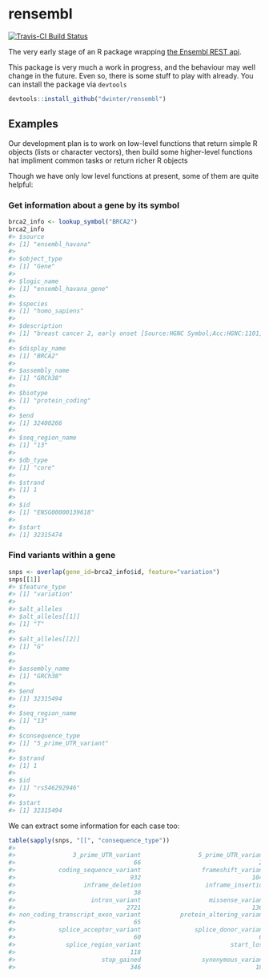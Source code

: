 <!-- README.md is generated from README.Rmd. Please edit that file -->
rensembl
========

[![Travis-CI Build Status](https://travis-ci.org/dwinter/rensembl.png?branch=master)](https://travis-ci.org/dwinter/rensembl)

The very early stage of an R package wrapping [the Ensembl REST api](http://rest.ensembl.org/).

This package is very much a work in progress, and the behaviour may well change in the future. Even so, there is some stuff to play with already. You can install the package via `devtools`

``` r
devtools::install_github("dwinter/rensembl")
```

Examples
--------

Our development plan is to work on low-level functions that return simple R objects (lists or character vectors), then build some higher-level functions hat impliment common tasks or return richer R objects

Though we have only low level functions at present, some of them are quite helpful:

### Get information about a gene by its symbol

``` r
brca2_info <- lookup_symbol("BRCA2")
brca2_info
#> $source
#> [1] "ensembl_havana"
#> 
#> $object_type
#> [1] "Gene"
#> 
#> $logic_name
#> [1] "ensembl_havana_gene"
#> 
#> $species
#> [1] "homo_sapiens"
#> 
#> $description
#> [1] "breast cancer 2, early onset [Source:HGNC Symbol;Acc:HGNC:1101]"
#> 
#> $display_name
#> [1] "BRCA2"
#> 
#> $assembly_name
#> [1] "GRCh38"
#> 
#> $biotype
#> [1] "protein_coding"
#> 
#> $end
#> [1] 32400266
#> 
#> $seq_region_name
#> [1] "13"
#> 
#> $db_type
#> [1] "core"
#> 
#> $strand
#> [1] 1
#> 
#> $id
#> [1] "ENSG00000139618"
#> 
#> $start
#> [1] 32315474
```

### Find variants within a gene

``` r
snps <- overlap(gene_id=brca2_info$id, feature="variation")
snps[[1]]
#> $feature_type
#> [1] "variation"
#> 
#> $alt_alleles
#> $alt_alleles[[1]]
#> [1] "T"
#> 
#> $alt_alleles[[2]]
#> [1] "G"
#> 
#> 
#> $assembly_name
#> [1] "GRCh38"
#> 
#> $end
#> [1] 32315494
#> 
#> $seq_region_name
#> [1] "13"
#> 
#> $consequence_type
#> [1] "5_prime_UTR_variant"
#> 
#> $strand
#> [1] 1
#> 
#> $id
#> [1] "rs546292946"
#> 
#> $start
#> [1] 32315494
```

We can extract some information for each case too:

``` r
table(sapply(snps, "[[", "consequence_type"))
#> 
#>                3_prime_UTR_variant                5_prime_UTR_variant 
#>                                 66                                 20 
#>            coding_sequence_variant                 frameshift_variant 
#>                                932                               1041 
#>                   inframe_deletion                  inframe_insertion 
#>                                 38                                  3 
#>                     intron_variant                   missense_variant 
#>                               2721                               1369 
#> non_coding_transcript_exon_variant           protein_altering_variant 
#>                                 65                                  1 
#>            splice_acceptor_variant               splice_donor_variant 
#>                                 60                                 66 
#>              splice_region_variant                         start_lost 
#>                                118                                  3 
#>                        stop_gained                 synonymous_variant 
#>                                346                                189
```
